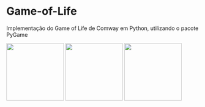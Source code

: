 # Game-of-Life
Implementação do Game of Life de Comway em Python, utilizando o pacote PyGame

<img src="https://media.giphy.com/media/9m1K8JxrSwIqaJCUAa/giphy.gif" data-canonical-src="https://gyazo.com/eb5c5741b6a9a16c692170a41a49c858.png" width="150" height="150" />
<img src="https://media.giphy.com/media/k1WT2OIuizpLoMiGYG/giphy.gif" data-canonical-src="https://gyazo.com/eb5c5741b6a9a16c692170a41a49c858.png" width="150" height="150" />
<img src="https://media.giphy.com/media/eNOR79KKboqUtUUkfq/giphy.gif" data-canonical-src="https://gyazo.com/eb5c5741b6a9a16c692170a41a49c858.png" width="150" height="150" />
